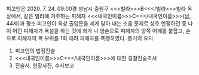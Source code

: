 피고인은 2020. 7. 24. 09:00경 성남시 중원구 <<<빌라>>>B<<</빌라>>>빌라 옥상에서, 같은 빌라에 거주하는 피해자 <<<내국인이름>>>C<<</내국인이름>>>(남, 44세)과 평소 피고인이 옥상 출입문을 세게 닫아 내는 소음 문제로 상호 언쟁하던 중 나이 어린 피해자가 욕설을 하는 것에 화가 나 양손으로 피해자의 양쪽 어깨를 붙잡고, 손으로 피해자의 목 부위를 1회 때려 피해자를 폭행하였다. 증거의 요지
1. 피고인의 법정진술
1. <<<내국인이름>>>C<<</내국인이름>>>에 대한 경찰진술조서
1. 진술서, 현장사진, 수사보고